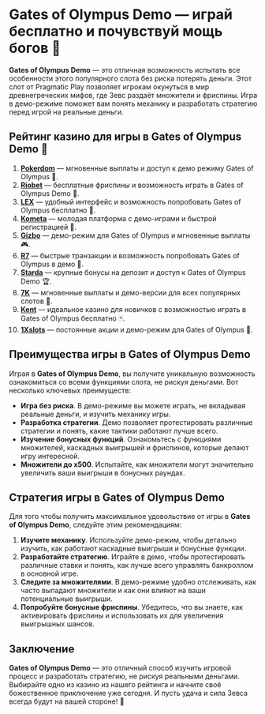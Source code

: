 # Gates of Olympus Demo — играй бесплатно и почувствуй мощь богов 🎰

**Gates of Olympus Demo** — это отличная возможность испытать все особенности этого популярного слота без риска потерять деньги. Этот слот от Pragmatic Play позволяет игрокам окунуться в мир древнегреческих мифов, где Зевс раздаёт множители и фриспины. Игра в демо-режиме поможет вам понять механику и разработать стратегию перед игрой на реальные деньги.

## Рейтинг казино для игры в Gates of Olympus Demo 🎯

1. **[Pokerdom](https://brandplay.link/4k77v2yx)** — мгновенные выплаты и доступ к демо режиму Gates of Olympus 🎲.
2. **[Riobet](https://brandplay.link/7xBLTPyj)** — бесплатные фриспины и возможность играть в Gates of Olympus Demo 🎁.
3. **[LEX](https://brandplay.link/zW4hdDFV)** — удобный интерфейс и возможность попробовать Gates of Olympus бесплатно 💸.
4. **[Kometa](https://brandplay.link/8ZymQJV8)** — молодая платформа с демо-играми и быстрой регистрацией 🌟.
5. **[Gizbo](https://brandplay.link/bprXw4YV)** — демо-режим для Gates of Olympus и мгновенные выплаты 🎮.
6. **[R7](https://brandplay.link/bMd3Yjsw)** — быстрые транзакции и возможность попробовать Gates of Olympus в демо 🎰.
7. **[Starda](https://brandplay.link/fB7xwRFL)** — крупные бонусы на депозит и доступ к Gates of Olympus Demo 🏆.
8. **[7K](https://brandplay.link/BvQyFShp)** — мгновенные выплаты и демо-версии для всех популярных слотов 🎉.
9. **[Kent](https://brandplay.link/Fv2WP3js)** — идеальное казино для новичков с возможностью играть в Gates of Olympus бесплатно 🃏.
10. **[1Xslots](https://brandplay.link/hSB1khtr)** — постоянные акции и демо-режим для Gates of Olympus 🎰.

## Преимущества игры в Gates of Olympus Demo

Играя в **Gates of Olympus Demo**, вы получите уникальную возможность ознакомиться со всеми функциями слота, не рискуя деньгами. Вот несколько ключевых преимуществ:

- **Игра без риска**. В демо-режиме вы можете играть, не вкладывая реальные деньги, и изучить механику игры.
- **Разработка стратегии**. Демо позволяет протестировать различные стратегии и понять, какие тактики работают лучше всего.
- **Изучение бонусных функций**. Ознакомьтесь с функциями множителей, каскадных выигрышей и фриспинов, которые делают игру интересной.
- **Множители до x500**. Испытайте, как множители могут значительно увеличить ваши выигрыши в бонусных раундах.

## Стратегия игры в Gates of Olympus Demo

Для того чтобы получить максимальное удовольствие от игры в **Gates of Olympus Demo**, следуйте этим рекомендациям:

1. **Изучите механику**. Используйте демо-режим, чтобы детально изучить, как работают каскадные выигрыши и бонусные функции.
2. **Разработайте стратегию**. Играйте в демо, чтобы протестировать различные ставки и понять, как лучше всего управлять банкроллом в основной игре.
3. **Следите за множителями**. В демо-режиме удобно отслеживать, как часто выпадают множители и как они влияют на ваши потенциальные выигрыши.
4. **Попробуйте бонусные фриспины**. Убедитесь, что вы знаете, как активировать фриспины и использовать их для увеличения выигрышных шансов.

## Заключение

**Gates of Olympus Demo** — это отличный способ изучить игровой процесс и разработать стратегию, не рискуя реальными деньгами. Выбирайте одно из казино из нашего рейтинга и начните своё божественное приключение уже сегодня. И пусть удача и сила Зевса всегда будут на вашей стороне! 🎰

